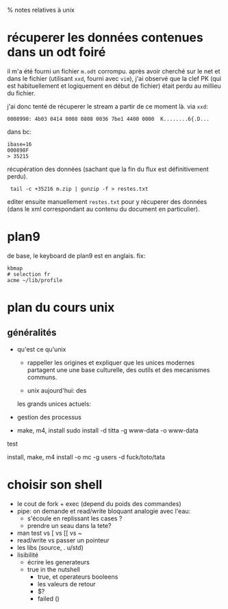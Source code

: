 % notes relatives à unix

# récuperer les données contenues dans un odt foiré

il m'a été fourni un fichier `m.odt` corrompu. après avoir cherché sur le net
et dans le fichier (utilisant `xxd`, fourni avec `vim`), j'ai observé que la clef PK
(qui est habituellement et logiquement en début de fichier) était perdu au millieu du fichier.

j'ai donc tenté de récuperer le stream a partir de ce moment là. via `xxd`:

    0008990: 4b03 0414 0008 0808 0036 7be1 4400 0000  K........6{.D...

dans bc:

    ibase=16 
    000898F
    > 35215

récupération des données (sachant que la fin du flux est définitivement perdu). 

     tail -c +35216 m.zip | gunzip -f > restes.txt

editer ensuite manuellement `restes.txt` pour y récuperer des données (dans le
xml correspondant au contenu du document en particulier).

# plan9

de base, le keyboard de plan9 est en anglais. fix:

    kbmap
    # selection fr
    acme ~/lib/profile

# plan du cours unix

## généralités

* qu'est ce qu'unix

    * rappeller les origines et expliquer que les unices modernes partagent une
    une base culturelle, des outils et des mecanismes communs.

    * unix aujourd'hui: des     
    
    les grands unices actuels: 


* gestion des processus
* make, m4, install
sudo install -d titta -g www-data -o www-data

test


  install, make, m4
install -o mc -g users -d fuck/toto/tata 

# choisir son shell

* le cout de fork + exec (depend du poids des commandes)
* pipe: on demande et read/write bloquant
    analogie avec l'eau:
    * s'écoule en replissant les cases ? 
    * prendre un seau dans la tete? 
* man test vs [ vs [[ vs ~
* read/write vs passer un pointeur
* les libs (source, . u/std)
* lisibilité
  - écrire les generateurs
  - true in the nutshell
    * true, et operateurs booleens
    * les valeurs de retour
    * $? 
    * failed ()
